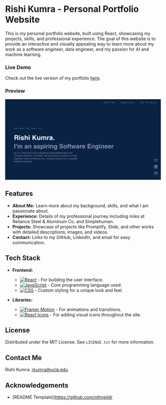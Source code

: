 # Rishi Kumra - Personal Portfolio Website

This is my personal portfolio website, built using React, showcasing my projects, skills, and professional experience. The goal of this website is to provide an interactive and visually appealing way to learn more about my work as a software engineer, data engineer, and my passion for AI and machine learning.

### Live Demo

Check out the live version of my portfolio [here](https://rkumraUCLA.github.io).

### Preview

![App Screenshot](./assets/preview.png)

## Features

- **About Me:** Learn more about my background, skills, and what I am passionate about.
- **Experience:** Details of my professional journey including roles at Reliance Steel & Aluminum Co. and Simplehuman.
- **Projects:** Showcase of projects like Promptify, Slide, and other works with detailed descriptions, images, and videos.
- **Contact:** Links to my GitHub, LinkedIn, and email for easy communication.

## Tech Stack

- **Frontend:** 
  - [![React][React.js]][React-url] - For building the user interface.
  - [![JavaScript][JavaScript]][JavaScript-url] - Core programming language used.
  - [![CSS][CSS]][CSS-url] - Custom styling for a unique look and feel.

- **Libraries:** 
  - [![Framer Motion][FramerMotion]][FramerMotion-url] - For animations and transitions.
  - [![React Icons][ReactIcons]][ReactIcons-url] - For adding visual icons throughout the site.

[React.js]: https://img.shields.io/badge/React-20232A?style=for-the-badge&logo=react&logoColor=61DAFB
[React-url]: https://reactjs.org/
[JavaScript]: https://img.shields.io/badge/JavaScript-F7DF1E?style=for-the-badge&logo=javascript&logoColor=black
[JavaScript-url]: https://developer.mozilla.org/en-US/docs/Web/JavaScript
[CSS]: https://img.shields.io/badge/CSS3-1572B6?style=for-the-badge&logo=css3&logoColor=white
[CSS-url]: https://developer.mozilla.org/en-US/docs/Web/CSS
[FramerMotion]: https://img.shields.io/badge/Framer_Motion-0055FF?style=for-the-badge&logo=framer&logoColor=white
[FramerMotion-url]: https://www.framer.com/motion/
[ReactIcons]: https://img.shields.io/badge/React_Icons-61DAFB?style=for-the-badge&logo=react&logoColor=black
[ReactIcons-url]: https://react-icons.github.io/react-icons/

## License
Distributed under the MIT License. See `LICENSE.txt` for more information.

## Contact Me
Rishi Kumra: rkumra@ucla.edu

## Acknowledgements
* [README Template](https://github.com/othneildr
  
